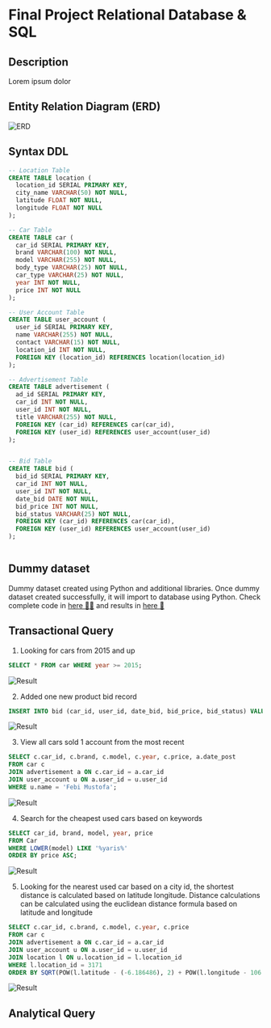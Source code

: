 # Final Project Relational Database & SQL

## Description
Lorem ipsum dolor

## Entity Relation Diagram (ERD)
![ERD](./assets/images/ERD.png "ERD")

## Syntax DDL
```sql
-- Location Table
CREATE TABLE location (
  location_id SERIAL PRIMARY KEY,
  city_name VARCHAR(50) NOT NULL,
  latitude FLOAT NOT NULL,
  longitude FLOAT NOT NULL
);

-- Car Table
CREATE TABLE car (
  car_id SERIAL PRIMARY KEY,
  brand VARCHAR(100) NOT NULL,
  model VARCHAR(255) NOT NULL,
  body_type VARCHAR(25) NOT NULL,
  car_type VARCHAR(25) NOT NULL,
  year INT NOT NULL,
  price INT NOT NULL
);

-- User Account Table
CREATE TABLE user_account (
  user_id SERIAL PRIMARY KEY,
  name VARCHAR(255) NOT NULL,
  contact VARCHAR(15) NOT NULL,
  location_id INT NOT NULL,
  FOREIGN KEY (location_id) REFERENCES location(location_id)
);

-- Advertisement Table
CREATE TABLE advertisement (
  ad_id SERIAL PRIMARY KEY,
  car_id INT NOT NULL,
  user_id INT NOT NULL,
  title VARCHAR(255) NOT NULL,
  FOREIGN KEY (car_id) REFERENCES car(car_id),
  FOREIGN KEY (user_id) REFERENCES user_account(user_id)
);


-- Bid Table
CREATE TABLE bid (
  bid_id SERIAL PRIMARY KEY,
  car_id INT NOT NULL,
  user_id INT NOT NULL,
  date_bid DATE NOT NULL,
  bid_price INT NOT NULL,
  bid_status VARCHAR(25) NOT NULL,
  FOREIGN KEY (car_id) REFERENCES car(car_id),
  FOREIGN KEY (user_id) REFERENCES user_account(user_id)
);



```

## Dummy dataset
Dummy dataset created using Python and additional libraries. Once dummy dataset created successfully, it will import to database using Python. Check complete code in [here 🧑‍💻](/generate-dummy-dataset/) and results in [here 🚀](/assets/dummy-dateset)
## Transactional Query
1. Looking for cars from 2015 and up

```sql
SELECT * FROM car WHERE year >= 2015;
```
![Result](assets/images/4-1.png "Looking for cars from 2015 and up")

2. Added one new product bid record
  
```sql
INSERT INTO bid (car_id, user_id, date_bid, bid_price, bid_status) VALUES (1,2,'2023-03-04',355500000,'Sent');
```
![Result](assets/images/4-2.png "Added one new product bid record")

3. View all cars sold 1 account from the most recent
  
```sql
SELECT c.car_id, c.brand, c.model, c.year, c.price, a.date_post
FROM car c
JOIN advertisement a ON c.car_id = a.car_id
JOIN user_account u ON a.user_id = u.user_id
WHERE u.name = 'Febi Mustofa';
```
![Result](assets/images/4-3.png "View all cars sold 1 account from the most recent")

4. Search for the cheapest used cars based on keywords
  
```sql
SELECT car_id, brand, model, year, price
FROM Car
WHERE LOWER(model) LIKE '%yaris%'
ORDER BY price ASC;
```
![Result](assets/images/4-4.png "Search for the cheapest used cars based on keywords")

5. Looking for the nearest used car based on a city id, the shortest distance is calculated based on latitude longitude. Distance calculations can be calculated using the euclidean distance formula based on latitude and longitude
  
```sql
SELECT c.car_id, c.brand, c.model, c.year, c.price
FROM car c
JOIN advertisement a ON c.car_id = a.car_id
JOIN user_account u ON a.user_id = u.user_id
JOIN location l ON u.location_id = l.location_id
WHERE l.location_id = 3171
ORDER BY SQRT(POW(l.latitude - (-6.186486), 2) + POW(l.longitude - 106.834091, 2));
```
![Result](assets/images/4-5.png "Looking for the nearest used car based on a city id, the shortest distance is calculated based on latitude longitude. Distance calculations can be calculated using the euclidean distance formula based on latitude and longitude")
## Analytical Query
